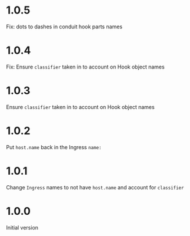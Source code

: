 # 1.0.5
Fix: dots to dashes in conduit hook parts names

# 1.0.4
Fix: Ensure `classifier` taken in to account on Hook object names

# 1.0.3
Ensure `classifier` taken in to account on Hook object names

# 1.0.2
Put `host.name` back in the Ingress `name:`

# 1.0.1
Change `Ingress` names to not have `host.name` and account for `classifier`

# 1.0.0
Initial version
